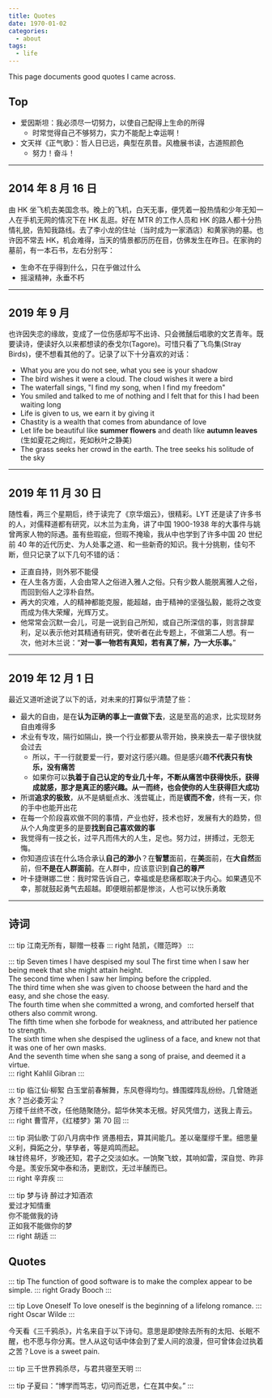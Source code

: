 ```yaml
---
title: Quotes
date: 1970-01-02
categories:
  - about
tags:
  - life
---
```


This page documents good quotes I came across.

<!-- more -->

## Top

- 爱因斯坦：我必须尽一切努力，以使自己配得上生命的所得
  - 时常觉得自己不够努力，实力不能配上幸运啊！
- 文天祥《正气歌》：哲人日已远，典型在夙昔。风檐展书读，古道照颜色
  - 努力！奋斗！

---

## 2014 年 8 月 16 日

由 HK 坐飞机去美国念书。晚上的飞机，白天无事，便凭着一股热情和少年无知一人在手机无网的情况下在 HK 乱逛。好在 MTR 的工作人员和 HK 的路人都十分热情礼貌，告知我路线。去了李小龙的住址（当时成为一家酒店）和黄家驹的墓。也许因不常去 HK，机会难得，当天的情景都历历在目，仿佛发生在昨日。在家驹的墓前，有一本石书，左右分别写：

- 生命不在乎得到什么，只在乎做过什么
- 摇滚精神，永垂不朽

---

## 2019 年 9 月

也许因失恋的缘故，变成了一位伤感却写不出诗、只会微醺后唱歌的文艺青年。既要读诗，便读好久以来都想读的泰戈尔(Tagore)。可惜只看了飞鸟集(Stray Birds)，便不想看其他的了。记录了以下十分喜欢的对话：

- What you are you do not see, what you see is your shadow
- The bird wishes it were a cloud. The cloud wishes it were a bird
- The waterfall sings, "I find my song, when I find my freedom"
- You smiled and talked to me of nothing and I felt that for this I had been waiting long
- Life is given to us, we earn it by giving it
- Chastity is a wealth that comes from abundance of love
- Let life be beautiful like **summer flowers** and death like **autumn leaves** (生如夏花之绚烂，死如秋叶之静美)
- The grass seeks her crowd in the earth. The tree seeks his solitude of the sky

---

## 2019 年 11 月 30 日

随性看，两三个星期后，终于读完了《京华烟云》，很精彩。LYT 还是读了许多书的人，对儒释道都有研究，以木兰为主角，讲了中国 1900-1938 年的大事件与姚曾两家人物的际遇。虽有些瑕疵，但瑕不掩瑜，我从中也学到了许多中国 20 世纪前 40 年的近代历史、为人处事之道、和一些新奇的知识。我十分挑剔，佳句不断，但只记录了以下几句不错的话：

- 正直自持，则外邪不能侵
- 在人生各方面，人会由常人之俗进入雅人之俗。只有少数人能脱离雅人之俗，而回到俗人之淳朴自然。
- 再大的灾难，人的精神都能克服，能超越，由于精神的坚强弘毅，能将之改变而成为伟大荣耀，光辉万丈。
- 他常常会沉默一会儿，可是一说到自己所知，或自己所深信的事，则言辞犀利，足以表示他对其精通有研究，使听者在此专题上，不做第二人想。有一次，他对木兰说：“**对一事一物若有真知，若有真了解，乃一大乐事。**”

---

## 2019 年 12 月 1 日

最近又道听途说了以下的话，对未来的打算似乎清楚了些：

- 最大的自由，是在**认为正确的事上一直做下去**，这是至高的追求，比实现财务自由难得多
- 术业有专攻，隔行如隔山，换一个行业都要从零开始，换来换去一辈子很快就会过去
  - 所以，干一行就要爱一行，要对这行感兴趣。但是感兴趣**不代表只有快乐，没有痛苦**
  - 如果你可以**执着于自己认定的专业几十年，不断从痛苦中获得快乐，获得成就感，那才是真正的感兴趣。从一而终，也会使你的人生获得巨大成功**
- 所谓**追求的极致**，从不是蜻蜓点水、浅尝辄止，而是**锲而不舍**，终有一天，你的手中也能开出花
- 在每一个阶段喜欢做不同的事情，产业也好，技术也好，发展有大的趋势，但从个人角度更多的是要**找到自己喜欢做的事**
- 我觉得有一技之长，过平凡而伟大的人生，足也。努力过，拼搏过，无怨无悔。
- 你知道应该在什么场合承认**自己的渺小**？在**智慧**面前，在**美**面前，在**大自然**面前，但**不是在人群面前**。在人群中，应该意识到**自己的尊严**
- 叶卡捷琳娜二世：我时常告诉自己，幸福或是悲痛都取决于内心。如果遇见不幸，那就鼓起勇气去超越。即便眼前都是惨淡，人也可以快乐勇敢

---

## 诗词

::: tip
江南无所有，聊赠一枝春
::: right
陆凯，《赠范晔》
:::

::: tip Seven times I have despised my soul
The first time when I saw her being meek that she might attain height.  
The second time when I saw her limping before the crippled.  
The third time when she was given to choose between the hard and the easy, and she chose the easy.  
The fourth time when she committed a wrong, and comforted herself that others also commit wrong.  
The fifth time when she forbode for weakness, and attributed her patience to strength.  
The sixth time when she despised the ugliness of a face, and knew not that it was one of her own masks.  
And the seventh time when she sang a song of praise, and deemed it a virtue.  
::: right
Kahlil Gibran
:::

::: tip 临江仙·柳絮
白玉堂前春解舞，东风卷得均匀。蜂围蝶阵乱纷纷。几曾随逝水？岂必委芳尘？  
万缕千丝终不改，任他随聚随分。韶华休笑本无根。好风凭借力，送我上青云。  
::: right
曹雪芹，《红楼梦》第 70 回
:::

::: tip 洞仙歌·丁卯八月病中作
贤愚相去，算其间能几。差以毫厘缪千里。细思量义利，舜跖之分，孳孳者，等是鸡鸣而起。  
味甘终易坏，岁晚还知，君子之交淡如水。一饷聚飞蚊，其响如雷，深自觉、昨非今是。羡安乐窝中泰和汤，更剧饮，无过半醺而已。  
::: right
辛弃疾
:::

::: tip 梦与诗
醉过才知酒浓  
爱过才知情重  
你不能做我的诗  
正如我不能做你的梦  
::: right
胡适
:::

## Quotes

::: tip
The function of good software is to make the complex appear to be simple.
::: right
Grady Booch
:::

::: tip Love Oneself
To love oneself is the beginning of a lifelong romance.
::: right
Oscar Wilde
:::

今天看《三千鸦杀》，片名来自于以下诗句。意思是即使除去所有的太阳、长眠不醒，也不愿与你分离。世人从这句话中体会到了爱人间的浪漫，但可曾体会过执着之苦？Love is a sweet pain.

::: tip
三千世界鸦杀尽，与君共寝至天明
:::

::: tip
子夏曰：“博学而笃志，切问而近思，仁在其中矣。”
:::
